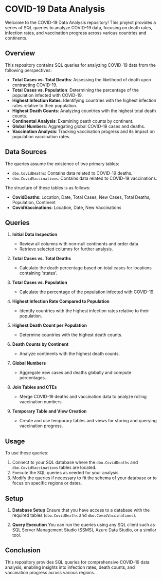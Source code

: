 # COVID-19 Data Analysis

Welcome to the COVID-19 Data Analysis repository! This project provides a series of SQL queries to analyze COVID-19 data, focusing on death rates, infection rates, and vaccination progress across various countries and continents.

## Overview

This repository contains SQL queries for analyzing COVID-19 data from the following perspectives:
- **Total Cases vs. Total Deaths**: Assessing the likelihood of death upon contracting COVID-19.
- **Total Cases vs. Population**: Determining the percentage of the population infected with COVID-19.
- **Highest Infection Rates**: Identifying countries with the highest infection rates relative to their population.
- **Highest Death Counts**: Analyzing countries with the highest total death counts.
- **Continental Analysis**: Examining death counts by continent.
- **Global Numbers**: Aggregating global COVID-19 cases and deaths.
- **Vaccination Analysis**: Tracking vaccination progress and its impact on population vaccination rates.

## Data Sources

The queries assume the existence of two primary tables:
- `dbo.CovidDeaths`: Contains data related to COVID-19 deaths.
- `dbo.CovidVaccinations`: Contains data related to COVID-19 vaccinations.

The structure of these tables is as follows:
- **CovidDeaths**: Location, Date, Total Cases, New Cases, Total Deaths, Population, Continent
- **CovidVaccinations**: Location, Date, New Vaccinations

## Queries

1. **Initial Data Inspection**
   - Review all columns with non-null continents and order data.
   - Retrieve selected columns for further analysis.

2. **Total Cases vs. Total Deaths**
   - Calculate the death percentage based on total cases for locations containing 'states'.

3. **Total Cases vs. Population**
   - Calculate the percentage of the population infected with COVID-19.

4. **Highest Infection Rate Compared to Population**
   - Identify countries with the highest infection rates relative to their population.

5. **Highest Death Count per Population**
   - Determine countries with the highest death counts.

6. **Death Counts by Continent**
   - Analyze continents with the highest death counts.

7. **Global Numbers**
   - Aggregate new cases and deaths globally and compute percentages.

8. **Join Tables and CTEs**
   - Merge COVID-19 deaths and vaccination data to analyze rolling vaccination numbers.

9. **Temporary Table and View Creation**
   - Create and use temporary tables and views for storing and querying vaccination progress.

## Usage

To use these queries:
1. Connect to your SQL database where the `dbo.CovidDeaths` and `dbo.CovidVaccinations` tables are located.
2. Execute the SQL queries as needed for your analysis.
3. Modify the queries if necessary to fit the schema of your database or to focus on specific regions or dates.

## Setup

1. **Database Setup**
   Ensure that you have access to a database with the required tables (`dbo.CovidDeaths` and `dbo.CovidVaccinations`).

2. **Query Execution**
   You can run the queries using any SQL client such as SQL Server Management Studio (SSMS), Azure Data Studio, or a similar tool.

## Conclusion

This repository provides SQL queries for comprehensive COVID-19 data analysis, enabling insights into infection rates, death counts, and vaccination progress across various regions.
